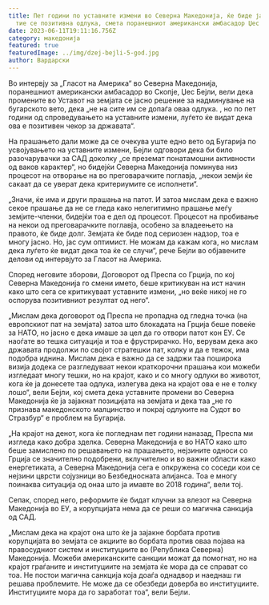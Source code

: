 ```yaml
---
title: Пет години по уставните измени во Северна Македонија, ќе биде јасно дека
  тие се позитивна одлука, смета поранешниот американски амбасадор Џес Бејли.
date: 2023-06-11T19:11:16.756Z
category: македонија
featured: true
featuredImage: ../img/dzej-bejli-5-god.jpg
author: Вардарски
---
```

Во интервју за „Гласот на Америка“ во Северна Македонија, поранешниот американски амбасадор во Скопје, Џес Бејли, вели дека промените во Уставот на земјата се јасно решение за надминување на бугарското вето, дека „не на сите им се допаѓа оваа одлука. , но по пет години од спроведувањето на уставните измени, луѓето ќе видат дека ова е позитивен чекор за државата“.

На прашањето дали може да се очекува уште едно вето од Бугарија по усвојувањето на уставните измени, Бејли одговори дека би било разочарувачки за САД доколку „се преземат понатамошни активности од ваков карактер“, но бидејќи Северна Македонија поминува низ процесот на отворање на во преговарачките поглавја, „некои земји ќе сакаат да се уверат дека критериумите се исполнети“.

„Значи, ќе има и други прашања на патот. И затоа мислам дека е важно секое прашање да не се гледа како нелегитимно прашање меѓу земјите-членки, бидејќи тоа е дел од процесот. Процесот на пробивање на некои од преговарачките поглавја, особено за владеењето на правото, ќе биде долг. Земјата ќе биде под сериозен надзор, тоа е многу јасно. Но, јас сум оптимист. Не можам да кажам кога, но мислам дека луѓето ќе видат дека тоа ќе се случи“, рече Бејли во објавените делови од интервјуто за Гласот на Америка.

Според неговите зборови, Договорот од Преспа со Грција, по кој Северна Македонија го смени името, беше критикуван на ист начин како што сега се критикуваат уставните измени, „но веќе никој не го оспорува позитивниот резултат од него“.

„Мислам дека договорот од Преспа не пропадна од гледна точка (на европскиот пат на земјата) затоа што блокадата на Грција беше повеќе за НАТО, но јасно е дека имаше за цел да го отвори патот кон ЕУ. Се наоѓате во тешка ситуација и тоа е фрустрирачко. Но, верувам дека ако државата продолжи по својот стратешки пат, колку и да е тежок, има подобра иднина. Мислам дека е важно да се задржи таа поширока визија додека се разгледуваат некои краткорочни прашања кои можеби изгледаат многу тешки, но на крајот, како и со многу одлуки во животот, кога ќе ја донесете таа одлука, излегува дека на крајот ова е не е толку лошо“, вели Бејли, кој смета дека уставните промени во Северна Македонија ќе ја зајакнат позицијата на земјата и дека таа „не го признава македонското малцинство и покрај одлуките на Судот во Стразбур“ е проблем на Бугарија.

„На крајот на денот, кога ќе погледнам пет години наназад, Преспа ми изгледа како добра зделка. Северна Македонија е во НАТО како што беше замислено по решавањето на прашањето, нејзините односи со Грција се значително подобрени, вклучително и во важни области како енергетиката, а Северна Македонија сега е опкружена со соседи кои се нејзини цврсти сојузници во Безбедносната алијанса. Тоа е многу поинаква ситуација од онаа што ја имавте во 2018 година“, вели тој.

Сепак, според него, реформите ќе бидат клучни за влезот на Северна Македонија во ЕУ, а корупцијата нема да се реши со магична санкција од САД.

„Мислам дека на крајот она што ќе ја зајакне борбата против корупцијата во земјата се акциите во борбата против оваа појава на правосудниот систем и институциите во (Република Северна) Македонија. Можеби американските санкции можат да помогнат, но на крајот граѓаните и институциите на земјата ќе мора да се справат со тоа. Не постои магична санкција која доаѓа однадвор и наеднаш ги решава проблемите. Не може да се обезбеди доверба во институциите. Институциите мора да го заработат тоа“, вели Бејли.